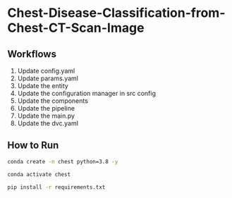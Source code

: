 # Chest-Disease-Classification-from-Chest-CT-Scan-Image

## Workflows
1. Update config.yaml
2. Update params.yaml
3. Update the entity
4. Update the configuration manager in src config
5. Update the components
6. Update the pipeline
7. Update the main.py
8. Update the dvc.yaml

## How to Run
```bash
conda create -n chest python=3.8 -y
```
```bash
conda activate chest
```
```bash
pip install -r requirements.txt
```
